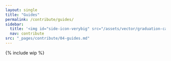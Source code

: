 ```yaml
---
layout: single
title: "Guides"
permalink: /contribute/guides/
sidebar:
  title: '<img id="side-icon-verybig" src="/assets/vector/graduation-cap.svg"/>Guides'
  nav: contribute
src: "_pages/contribute/04-guides.md"
---
```


{% include wip %}